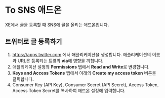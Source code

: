 # To SNS 애드온
XE에서 글을 등록할 때 SNS에 글을 올리는 애드온입니다.

## 트위터로 글 등록하기
1. https://apps.twitter.com 에서 애플리케이션을 생성합니다. 애플리케이션의 이름과 URL은 등록되는 트윗의 **via**에 영향을 끼칩니다.
2. 애플리케이션 설정의 **Permissions** 탭에서 **Read and Write**로 변경합니다.
3. **Keys and Access Tokens** 탭에서 아래의 **Create my access token** 버튼을 클릭합니다.
4. Consumer Key (API Key), Consumer Secret (API Secret), Access Token, Access Token Secret를 복사하여 애드온 설정에 입력합니다.